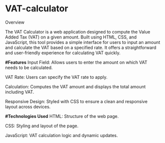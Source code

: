# VAT-calculator

Overview

The VAT Calculator is a web application designed to compute the Value Added Tax (VAT) on a given amount. Built using HTML, CSS, and JavaScript, this tool provides a simple interface for users to input an amount and calculate the VAT based on a specified rate. It offers a straightforward and user-friendly experience for calculating VAT quickly.

**#Features**
Input Field: Allows users to enter the amount on which VAT needs to be calculated.

VAT Rate: Users can specify the VAT rate to apply.

Calculation: Computes the VAT amount and displays the total amount including VAT.

Responsive Design: Styled with CSS to ensure a clean and responsive layout across devices.

**#Technologies Used**
HTML: Structure of the web page.

CSS: Styling and layout of the page.

JavaScript: VAT calculation logic and dynamic updates.
